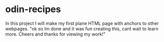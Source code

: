 # odin-recipes
In this project I will make my first plane HTML page with anchors to other webpages.
"ok so Im done and it was fun creating this, cant wait to learn more.
Cheers and thanks for viewing my work!"